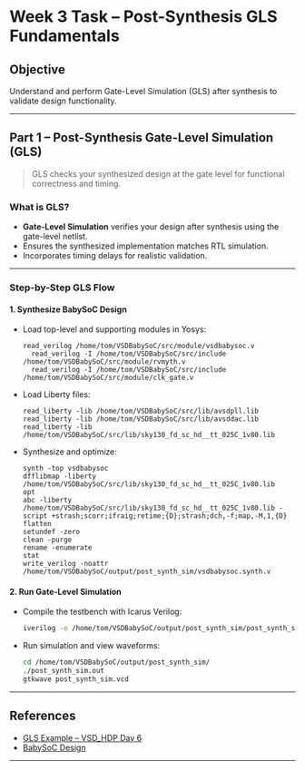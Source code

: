 # Week 3 Task – Post-Synthesis GLS Fundamentals

## Objective

Understand and perform Gate-Level Simulation (GLS) after synthesis to validate design functionality.

---

## Part 1 – Post-Synthesis Gate-Level Simulation (GLS)

> GLS checks your synthesized design at the gate level for functional correctness and timing.

### What is GLS?

- **Gate-Level Simulation** verifies your design after synthesis using the gate-level netlist.
- Ensures the synthesized implementation matches RTL simulation.
- Incorporates timing delays for realistic validation.

---

### Step-by-Step GLS Flow

#### 1. Synthesize BabySoC Design

- Load top-level and supporting modules in Yosys:
  ```yosys
  read_verilog /home/tom/VSDBabySoC/src/module/vsdbabysoc.v
    read_verilog -I /home/tom/VSDBabySoC/src/include /home/tom/VSDBabySoC/src/module/rvmyth.v
    read_verilog -I /home/tom/VSDBabySoC/src/include /home/tom/VSDBabySoC/src/module/clk_gate.v
  ```
- Load Liberty files:
  ```yosys
  read_liberty -lib /home/tom/VSDBabySoC/src/lib/avsdpll.lib
  read_liberty -lib /home/tom/VSDBabySoC/src/lib/avsddac.lib
  read_liberty -lib /home/tom/VSDBabySoC/src/lib/sky130_fd_sc_hd__tt_025C_1v80.lib
  ```
- Synthesize and optimize:
  ```yosys
  synth -top vsdbabysoc
  dfflibmap -liberty /home/tom/VSDBabySoC/src/lib/sky130_fd_sc_hd__tt_025C_1v80.lib
  opt
  abc -liberty /home/tom/VSDBabySoC/src/lib/sky130_fd_sc_hd__tt_025C_1v80.lib -script +strash;scorr;ifraig;retime;{D};strash;dch,-f;map,-M,1,{D}
  flatten
  setundef -zero
  clean -purge
  rename -enumerate
  stat
  write_verilog -noattr /home/tom/VSDBabySoC/output/post_synth_sim/vsdbabysoc.synth.v
  ```

#### 2. Run Gate-Level Simulation

- Compile the testbench with Icarus Verilog:
  ```bash
  iverilog -o /home/tom/VSDBabySoC/output/post_synth_sim/post_synth_sim.out -DPOST_SYNTH_SIM -DFUNCTIONAL -DUNIT_DELAY=#1 -I /home/tom/VSDBabySoC/src/include -I /home/tom/VSDBabySoC/src/module /home/tom/VSDBabySoC/src/module/testbench.v
  ```
- Run simulation and view waveforms:
  ```bash
  cd /home/tom/VSDBabySoC/output/post_synth_sim/
  ./post_synth_sim.out
  gtkwave post_synth_sim.vcd
  ```
---

## References

- [GLS Example – VSD_HDP Day 6](https://github.com/Ananya-KM/VSD_HDP/blob/main/Day%206.md)
- [BabySoC Design](https://github.com/Ananya-KM/VSD_HDP)

---